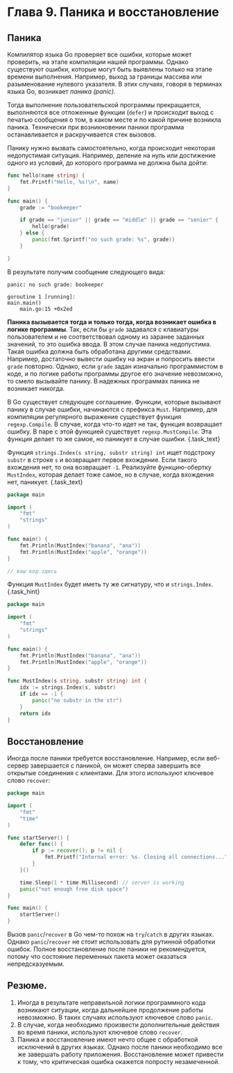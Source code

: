 # Глава 9. Паника и восстановление
## Паника
Компилятор языка Go проверяет все ошибки, которые может проверить, на этапе компиляции нашей программы. Однако существуют ошибки, которые могут быть выявлены только на этапе времени выполнения. Например, выход за границы массива или разыменование нулевого указателя. В этих случаях, говоря в терминах языка Go, возникает *паника (panic)*. 

Тогда выполнение пользовательской программы прекращается, выполняются все отложенные функции (`defer`) и происходит выход с печатью сообщения о том, в каком месте и по какой причине возникла паника. Технически при возникновении паники программа останавливается и раскручивается стек вызовов.

Панику нужно вызвать самостоятельно, когда происходит некоторая недопустимая ситуация. Например, деление на нуль или достижение одного из условий, до которого программа не должна была дойти:

```go {.example_for_playground}
func hello(name string) {
    fmt.Printf("Hello, %s!\n", name)
}

func main() {
    grade := "bookeeper"

    if grade == "junior" || grade == "middle" || grade == "senior" {
        hello(grade)
    } else {
        panic(fmt.Sprintf("no such grade: %s", grade))
    }

}
```

В результате получим сообщение следующего вида:

```
panic: no such grade: bookeeper

goroutine 1 [running]:
main.main()
	main.go:15 +0x2ed
```

**Паника вызывается тогда и только тогда, когда возникает ошибка в логике программы**. Так, если бы `grade` задавался с клавиатуры пользователем и не соответствовал одному из заранее заданных значений, то это ошибка ввода. В этом случае паника недопустима. Такая ошибка должна быть обработана другими средствами. Например, достаточно вывести ошибку на экран и попросить ввести `grade` повторно. Однако, если `grade` задан изначально программистом в коде, и по логике работы программы другое его значение невозможно, то смело вызывайте панику. В надежных программах паника не возникает никогда.


В Go существует следующее соглашение. Функции, которые вызывают панику в случае ошибки, начинаются с префикса `Must`. Например, для компиляции регулярного выражение существует функция `regexp.Compile`. В случае, когда что-то идет не так, функция возвращает ошибку. В паре с этой функцией существует `regexp.MustCompile`. Эта функция делает то же самое, но паникует в случае ошибки. {.task_text}  

Функция `strings.Index(s string, substr string) int` ищет подстроку `substr` в строке `s` и возвращает первое вхождение. Если такого вхождения нет, то она возвращает `-1`. Реализуйте функцию-обертку `MustIndex`, которая делает тоже самое, но в случае, когда вхождения нет, паникует. {.task_text}

```go {.task_source #golang_chapter_0090_task_0010}
package main

import (
	"fmt"
	"strings"
)

func main() {
	fmt.Println(MustIndex("banana", "ana"))
	fmt.Println(MustIndex("apple", "orange"))
}

// ваш код здесь 
```

Функция `MustIndex` будет иметь ту же сигнатуру, что и `strings.Index`. {.task_hint}

```go {.task_answer}
package main

import (
	"fmt"
	"strings"
)

func main() {
	fmt.Println(MustIndex("banana", "ana"))
	fmt.Println(MustIndex("apple", "orange"))
}

func MustIndex(s string, substr string) int {
	idx := strings.Index(s, substr)
	if idx == -1 {
		panic("no substr in the str")
	}
	return idx
}
```

## Восстановление
Иногда после паники требуется восстановление. Например, если веб-сервер завершается с паникой, он может сперва завершить все открытые соединения с клиентами. Для этого используют ключевое слово `recover`:

```go {.example_for_playground}
package main

import (
    "fmt"
    "time"
)

func startServer() {
    defer func() {
        if p := recover(); p != nil {
            fmt.Printf("Internal error: %s. Closing all connections...", p)
        }
    }()

    time.Sleep(1 * time.Millisecond) // server is working
    panic("not enough free disk space")
}

func main() {
    startServer()
}
```

Вызов `panic`/`recover` в Go чем-то похож на `try`/`catch` в других языках. Однако `panic`/`recover` не стоит использовать для рутинной обработки ошибок. Полное восстановление после паники не рекомендуется, потому что состояние переменных пакета может оказаться непредсказуемым. 

## Резюме. 
1. Иногда в результате неправильной логики программного кода возникают ситуации, когда дальнейшее продолжение работы невозможно. В таких случаях используют ключевое слово `panic`. 
2. В случае, когда необходимо произвести дополнительные действия во время паники, используют ключевое слово `recover`.
3. Паника и восстановление имеют нечто общее с обработкой исключений в других языках. Однако после паники необходимо все же завершать работу приложения. Восстановление может привести к тому, что критическая ошибка окажется попросту незамеченной.
